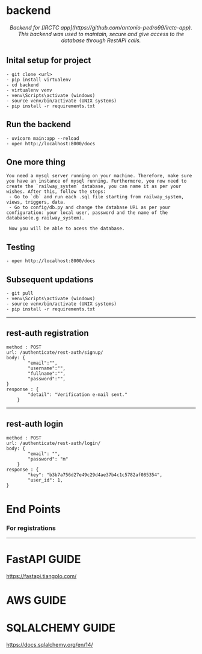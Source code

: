 # backend
<h6 align="center" >
    Backend for [IRCTC app](https://github.com/antonio-pedro99/irctc-app). This backend was used to maintain, secure and give access to the database through RestAPI calls.
</h1>

## Inital setup for project 
    - git clone <url>
    - pip install virtualenv
    - cd backend
    - virtualenv venv
    - venv\Scripts\activate (windows)
    - source venv/bin/activate (UNIX systems)
    - pip install -r requirements.txt

## Run the backend
    - uvicorn main:app --reload
    - open http://localhost:8000/docs
## One more thing
    You need a mysql server running on your machine. Therefore, make sure you have an instance of mysql running. Furthermore, you now need to create the `railway_system` database, you can name it as per your wishes. After this, follow the steps:
     - Go to `db` and run each .sql file starting from railway_system, views, triggers, data. 
     - Go to config/db.py and change the database URL as per your configuration: your local user, password and the name of the database(e.g railway_system).
     
     Now you will be able to acess the database.
## Testing
    - open http://localhost:8000/docs
    
## Subsequent updations
    - git pull
    - venv\Scripts\activate (windows)
    - source venv/bin/activate (UNIX systems)
    - pip install -r requirements.txt

___
## rest-auth registration 
    method : POST
    url: /authenticate/rest-auth/signup/
    body: {
            "email":"",
            "username":"",
            "fullname":"",
            "password":"",
    }
    response : {
            "detail": "Verification e-mail sent."
        }
___
## rest-auth login 
    method : POST
    url: /authenticate/rest-auth/login/
    body: {
            "email": "",
            "password": "m"
        }
    response : {
            "key": "b3b7a756d27e49c29d4ae37b4c1c5782af085354",
            "user_id": 1,
    }


# End Points

### For registrations

___



# FastAPI GUIDE
https://fastapi.tiangolo.com/
# AWS GUIDE

# SQLALCHEMY GUIDE

https://docs.sqlalchemy.org/en/14/
